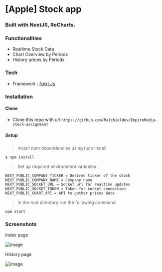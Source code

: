 # [Apple] Stock app

### Built with NextJS, ReCharts.

### Functionalities

- Realtime Stock Data
- Chart Overview by Periods
- History prices by Periods

### Tech

- Framework : [Next Js](https://nextjs.org/)

### Installation

#### Clone

- Clone this repo with url `https://github.com/Malchieldev/EmpireMedia-stock-assignment`

##### Setup

> Install npm dependencies using npm install

```
$ npm install

```

> Set up required environment variables.

```
NEXT_PUBLIC_COMPANY_TICKER = Desired ticker of the stock
NEXT_PUBLIC_COMPANY_NAME = Company name
NEXT_PUBLIC_SOCKET_URL = Socket url for realtime updates
NEXT_PUBLIC_SOCKET_TOKEN = Token for socket connection
NEXT_PUBLIC_CHART_API = API to gather prices data
```

> In the root directory run the following command

```
npm start
```

### Screenshots

Index page

![image](https://user-images.githubusercontent.com/118569517/231618352-3058b62e-4f8f-49ed-92ce-ca86b4c65aaa.png)

History page

![image](https://user-images.githubusercontent.com/118569517/231618453-517cae48-5829-4785-a6f3-2185a5f1b059.png)



